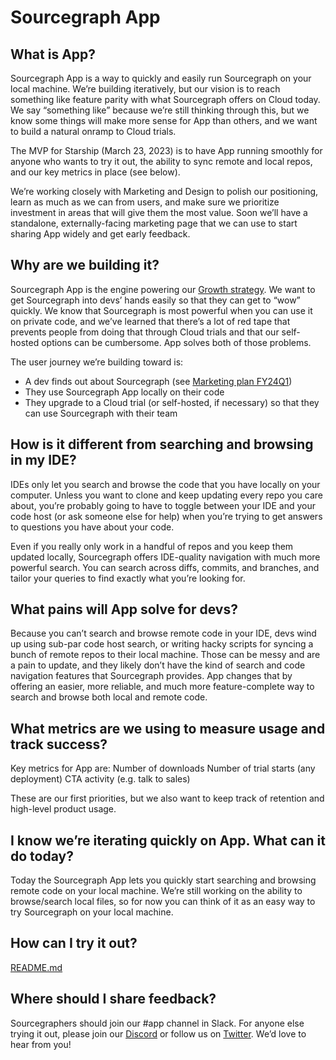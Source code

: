 # Sourcegraph App

## What is App?

Sourcegraph App is a way to quickly and easily run Sourcegraph on your local machine. We’re building iteratively, but our vision is to reach something like feature parity with what Sourcegraph offers on Cloud today. We say “something like” because we’re still thinking through this, but we know some things will make more sense for App than others, and we want to build a natural onramp to Cloud trials.

The MVP for Starship (March 23, 2023) is to have App running smoothly for anyone who wants to try it out, the ability to sync remote and local repos, and our key metrics in place (see below).

We’re working closely with Marketing and Design to polish our positioning, learn as much as we can from users, and make sure we prioritize investment in areas that will give them the most value. Soon we’ll have a standalone, externally-facing marketing page that we can use to start sharing App widely and get early feedback.

## Why are we building it?

Sourcegraph App is the engine powering our [Growth strategy](../../../../../content/strategy-goals/strategy/growth-team/index.md). We want to get Sourcegraph into devs’ hands easily so that they can get to “wow” quickly. We know that Sourcegraph is most powerful when you can use it on private code, and we’ve learned that there’s a lot of red tape that prevents people from doing that through Cloud trials and that our self-hosted options can be cumbersome. App solves both of those problems.

The user journey we’re building toward is:

- A dev finds out about Sourcegraph (see [Marketing plan FY24Q1](https://docs.google.com/presentation/d/1yDJvLJunOl7ltFagadJhBk8es6KxxNyinMQSBLveYFA/edit))
- They use Sourcegraph App locally on their code
- They upgrade to a Cloud trial (or self-hosted, if necessary) so that they can use Sourcegraph with their team

## How is it different from searching and browsing in my IDE?

IDEs only let you search and browse the code that you have locally on your computer. Unless you want to clone and keep updating every repo you care about, you’re probably going to have to toggle between your IDE and your code host (or ask someone else for help) when you’re trying to get answers to questions you have about your code.

Even if you really only work in a handful of repos and you keep them updated locally, Sourcegraph offers IDE-quality navigation with much more powerful search. You can search across diffs, commits, and branches, and tailor your queries to find exactly what you’re looking for.

## What pains will App solve for devs?

Because you can’t search and browse remote code in your IDE, devs wind up using sub-par code host search, or writing hacky scripts for syncing a bunch of remote repos to their local machine. Those can be messy and are a pain to update, and they likely don’t have the kind of search and code navigation features that Sourcegraph provides. App changes that by offering an easier, more reliable, and much more feature-complete way to search and browse both local and remote code.

## What metrics are we using to measure usage and track success?

Key metrics for App are:
Number of downloads
Number of trial starts (any deployment)
CTA activity (e.g. talk to sales)

These are our first priorities, but we also want to keep track of retention and high-level product usage.

## I know we’re iterating quickly on App. What can it do today?

Today the Sourcegraph App lets you quickly start searching and browsing remote code on your local machine. We’re still working on the ability to browse/search local files, so for now you can think of it as an easy way to try Sourcegraph on your local machine.

## How can I try it out?

[README.md](https://gist.github.com/slimsag/dc860b17ecca155013b419691a77e396)

## Where should I share feedback?

Sourcegraphers should join our #app channel in Slack. For anyone else trying it out, please join our [Discord](https://discord.com/invite/s2qDtYGnAE) or follow us on [Twitter](https://twitter.com/sourcegraph). We’d love to hear from you!
